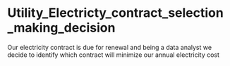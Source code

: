 # Utility_Electricty_contract_selection_making_decision
 Our electricity contract is due for renewal and being a data analyst we decide to identify which contract will minimize our annual electricity cost

